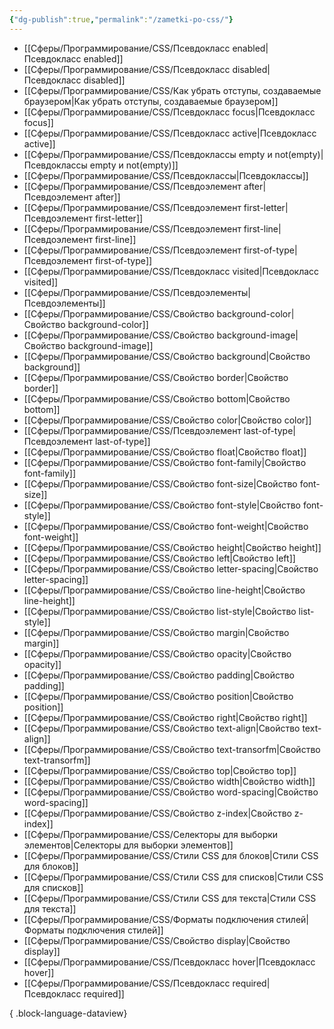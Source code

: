 ```yaml
---
{"dg-publish":true,"permalink":"/zametki-po-css/"}
---
```


- [[Сферы/Программирование/CSS/Псевдокласс enabled\|Псевдокласс enabled]]
- [[Сферы/Программирование/CSS/Псевдокласс disabled\|Псевдокласс disabled]]
- [[Сферы/Программирование/CSS/Как убрать отступы, создаваемые браузером\|Как убрать отступы, создаваемые браузером]]
- [[Сферы/Программирование/CSS/Псевдокласс focus\|Псевдокласс focus]]
- [[Сферы/Программирование/CSS/Псевдокласс active\|Псевдокласс active]]
- [[Сферы/Программирование/CSS/Псевдоклассы empty и not(empty)\|Псевдоклассы empty и not(empty)]]
- [[Сферы/Программирование/CSS/Псевдоклассы\|Псевдоклассы]]
- [[Сферы/Программирование/CSS/Псевдоэлемент after\|Псевдоэлемент after]]
- [[Сферы/Программирование/CSS/Псевдоэлемент first-letter\|Псевдоэлемент first-letter]]
- [[Сферы/Программирование/CSS/Псевдоэлемент first-line\|Псевдоэлемент first-line]]
- [[Сферы/Программирование/CSS/Псевдоэлемент first-of-type\|Псевдоэлемент first-of-type]]
- [[Сферы/Программирование/CSS/Псевдокласс visited\|Псевдокласс visited]]
- [[Сферы/Программирование/CSS/Псевдоэлементы\|Псевдоэлементы]]
- [[Сферы/Программирование/CSS/Свойство background-color\|Свойство background-color]]
- [[Сферы/Программирование/CSS/Свойство background-image\|Свойство background-image]]
- [[Сферы/Программирование/CSS/Свойство background\|Свойство background]]
- [[Сферы/Программирование/CSS/Свойство border\|Свойство border]]
- [[Сферы/Программирование/CSS/Свойство bottom\|Свойство bottom]]
- [[Сферы/Программирование/CSS/Свойство color\|Свойство color]]
- [[Сферы/Программирование/CSS/Псевдоэлемент last-of-type\|Псевдоэлемент last-of-type]]
- [[Сферы/Программирование/CSS/Свойство float\|Свойство float]]
- [[Сферы/Программирование/CSS/Свойство font-family\|Свойство font-family]]
- [[Сферы/Программирование/CSS/Свойство font-size\|Свойство font-size]]
- [[Сферы/Программирование/CSS/Свойство font-style\|Свойство font-style]]
- [[Сферы/Программирование/CSS/Свойство font-weight\|Свойство font-weight]]
- [[Сферы/Программирование/CSS/Свойство height\|Свойство height]]
- [[Сферы/Программирование/CSS/Свойство left\|Свойство left]]
- [[Сферы/Программирование/CSS/Свойство letter-spacing\|Свойство letter-spacing]]
- [[Сферы/Программирование/CSS/Свойство line-height\|Свойство line-height]]
- [[Сферы/Программирование/CSS/Свойство list-style\|Свойство list-style]]
- [[Сферы/Программирование/CSS/Свойство margin\|Свойство margin]]
- [[Сферы/Программирование/CSS/Свойство opacity\|Свойство opacity]]
- [[Сферы/Программирование/CSS/Свойство padding\|Свойство padding]]
- [[Сферы/Программирование/CSS/Свойство position\|Свойство position]]
- [[Сферы/Программирование/CSS/Свойство right\|Свойство right]]
- [[Сферы/Программирование/CSS/Свойство text-align\|Свойство text-align]]
- [[Сферы/Программирование/CSS/Свойство text-transorfm\|Свойство text-transorfm]]
- [[Сферы/Программирование/CSS/Свойство top\|Свойство top]]
- [[Сферы/Программирование/CSS/Свойство width\|Свойство width]]
- [[Сферы/Программирование/CSS/Свойство word-spacing\|Свойство word-spacing]]
- [[Сферы/Программирование/CSS/Свойство z-index\|Свойство z-index]]
- [[Сферы/Программирование/CSS/Селекторы для выборки элементов\|Селекторы для выборки элементов]]
- [[Сферы/Программирование/CSS/Стили CSS для блоков\|Стили CSS для блоков]]
- [[Сферы/Программирование/CSS/Стили CSS для списков\|Стили CSS для списков]]
- [[Сферы/Программирование/CSS/Стили CSS для текста\|Стили CSS для текста]]
- [[Сферы/Программирование/CSS/Форматы подключения стилей\|Форматы подключения стилей]]
- [[Сферы/Программирование/CSS/Свойство display\|Свойство display]]
- [[Сферы/Программирование/CSS/Псевдокласс hover\|Псевдокласс hover]]
- [[Сферы/Программирование/CSS/Псевдокласс required\|Псевдокласс required]]

{ .block-language-dataview}
